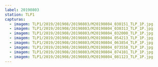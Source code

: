 ```yaml
---
label: 20190803
station: TLP1
capturas:
  - imagem: TLP1/2019/201908/20190803/M20190804_030151_TLP_1P.jpg
  - imagem: TLP1/2019/201908/20190803/M20190804_030313_TLP_1P.jpg
  - imagem: TLP1/2019/201908/20190803/M20190804_032000_TLP_1P.jpg
  - imagem: TLP1/2019/201908/20190803/M20190804_054213_TLP_1P.jpg
  - imagem: TLP1/2019/201908/20190803/M20190804_063854_TLP_1P.jpg
  - imagem: TLP1/2019/201908/20190803/M20190804_073558_TLP_1P.jpg
  - imagem: TLP1/2019/201908/20190803/M20190804_074101_TLP_1P.jpg
  - imagem: TLP1/2019/201908/20190803/M20190804_081123_TLP_1P.jpg
---
```

